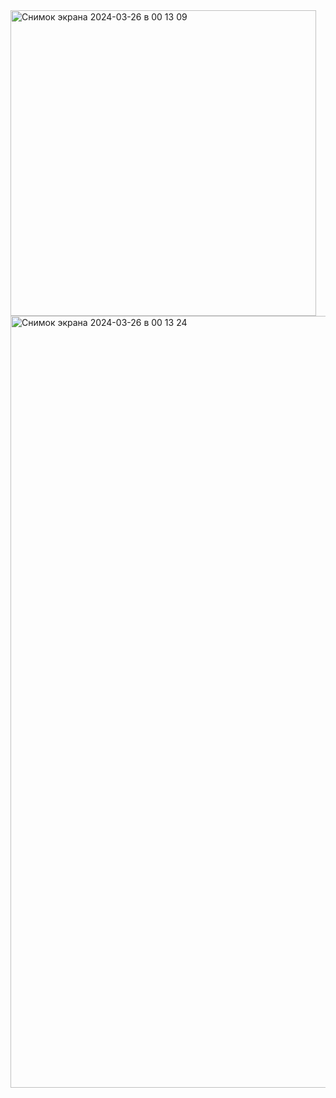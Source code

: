 <img width="489" alt="Снимок экрана 2024-03-26 в 00 13 09" src="https://github.com/Cracksssss/Labaratory2/assets/144316503/d2e09bc8-9524-4cb3-8cdc-7bdc95cc27f2">
<img width="1235" alt="Снимок экрана 2024-03-26 в 00 13 24" src="https://github.com/Cracksssss/Labaratory2/assets/144316503/335d0d59-b477-454a-84de-5bfe48331143">
